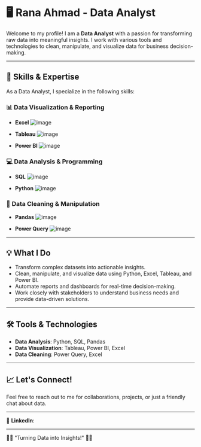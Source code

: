 # 🖥️ **Rana Ahmad** - Data Analyst

Welcome to my profile! I am a **Data Analyst** with a passion for transforming raw data into meaningful insights. I work with various tools and technologies to clean, manipulate, and visualize data for business decision-making.

---

## 🧠 **Skills & Expertise**

As a Data Analyst, I specialize in the following skills:

### 📊 **Data Visualization & Reporting**
- **Excel** ![image](https://github.com/user-attachments/assets/ffda39fc-ee81-4e67-b9b9-69753135cff9)

- **Tableau** ![image](https://github.com/user-attachments/assets/cd1d2771-75dd-4755-b602-16323a838f71)

- **Power BI** ![image](https://github.com/user-attachments/assets/665e7186-2cfe-4ae9-9ea7-80a0953f784e)


### 💻 **Data Analysis & Programming**
- **SQL** ![image](https://github.com/user-attachments/assets/337587a9-b400-4680-b836-2aef870b925c)

- **Python** ![image](https://github.com/user-attachments/assets/a89758f7-4937-4983-b04c-04ca08a1442c)


### 🔧 **Data Cleaning & Manipulation**
- **Pandas** ![image](https://github.com/user-attachments/assets/cff3ab8a-59cd-4c6d-94ee-5a9bccbae2b7)

- **Power Query** ![image](https://github.com/user-attachments/assets/aab3e2ba-e1e5-46d1-8ebd-575f4789218c)


---

## 💡 **What I Do**
- Transform complex datasets into actionable insights.
- Clean, manipulate, and visualize data using Python, Excel, Tableau, and Power BI.
- Automate reports and dashboards for real-time decision-making.
- Work closely with stakeholders to understand business needs and provide data-driven solutions.

---

## 🛠️ **Tools & Technologies**
- **Data Analysis**: Python, SQL, Pandas
- **Data Visualization**: Tableau, Power BI, Excel
- **Data Cleaning**: Power Query, Excel

---

## 📈 **Let's Connect!**
Feel free to reach out to me for collaborations, projects, or just a friendly chat about data.

---

🔗 **LinkedIn**: 

---

👨‍💻 "Turning Data into Insights!" 👩‍💻
